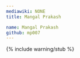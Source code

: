 ```yaml
---
mediawiki: NONE
title: Mangal Prakash

name: Mangal Prakash
github: mp007
---
```


{% include warning/stub %}
